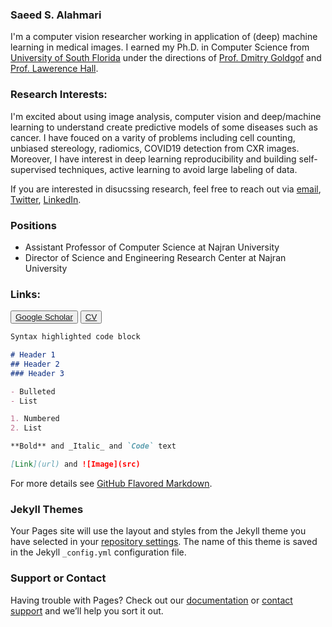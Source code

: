 
### Saeed S. Alahmari

I'm a computer vision researcher working in application of (deep) machine learning in medical images.  I earned my Ph.D. in Computer Science from [University of South Florida](https://www.usf.edu/engineering/cse/) under the directions of [Prof. Dmitry Goldgof](https://www.usf.edu/engineering/cse/people/goldgof-dmitry.aspx) and [Prof. Lawerence Hall](https://www.usf.edu/engineering/cse/people/hall-lawrence.aspx). 

### Research Interests:
I'm excited about using image analysis, computer vision and deep/machine learning to understand create predictive models of some diseases such as cancer. I have fouced on a varity of problems including cell counting, unbiased stereology, radiomics, COVID19 detection from CXR images. Moreover, I have interest in deep learning reproducibility and building self-supervised techniques, active learning to avoid large labeling of data. 

If you are interested in disucssing research, feel free to reach out via [email](aalahmari.saeed@gmail.com), [Twitter](https://twitter.com/AlahmariSaeed_S), [LinkedIn](https://www.linkedin.com/in/alahmaris-saeed/).


### Positions
<ul>
  <li> Assistant Professor of Computer Science at Najran University</li>
  <li> Director of Science and Engineering Research Center at Najran University </li>
</ul>

### Links:
<button type="button" onclick="alert('Google Scholar')">[Google Scholar](https://scholar.google.com/citations?user=2tFmf_0AAAAJ&hl=en)</button> 
<button type="button" onclick="alert('CV')">[CV](./CV.pdf)</button> 
```markdown
Syntax highlighted code block

# Header 1
## Header 2
### Header 3

- Bulleted
- List

1. Numbered
2. List

**Bold** and _Italic_ and `Code` text

[Link](url) and ![Image](src)
```

For more details see [GitHub Flavored Markdown](https://guides.github.com/features/mastering-markdown/).

### Jekyll Themes

Your Pages site will use the layout and styles from the Jekyll theme you have selected in your [repository settings](https://github.com/saeedalahmari3/saeed_webpage/settings/pages). The name of this theme is saved in the Jekyll `_config.yml` configuration file.

### Support or Contact

Having trouble with Pages? Check out our [documentation](https://docs.github.com/categories/github-pages-basics/) or [contact support](https://support.github.com/contact) and we’ll help you sort it out.
